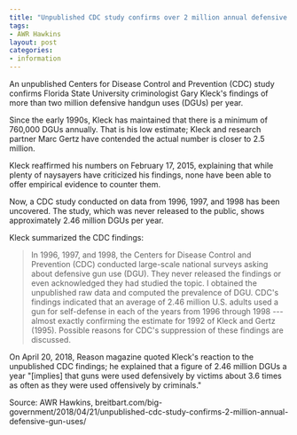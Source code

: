 ```yaml
---
title: "Unpublished CDC study confirms over 2 million annual defensive gun uses"
tags:
- AWR Hawkins
layout: post
categories:
- information
---
```


An unpublished Centers for Disease Control and Prevention (CDC) study confirms Florida State University criminologist Gary Kleck's findings of more than two million defensive handgun uses (DGUs) per year.

Since the early 1990s, Kleck has maintained that there is a minimum of 760,000 DGUs annually. That is his low estimate; Kleck and research partner Marc Gertz have contended the actual number is closer to 2.5 million.

Kleck reaffirmed his numbers on February 17, 2015, explaining that while plenty of naysayers have criticized his findings, none have been able to offer empirical evidence to counter them.

Now, a CDC study conducted on data from 1996, 1997, and 1998 has been uncovered. The study, which was never released to the public, shows approximately 2.46 million DGUs per year.

Kleck summarized the CDC findings:

> In 1996, 1997, and 1998, the Centers for Disease Control and Prevention (CDC) conducted large-scale national surveys asking about defensive gun use (DGU). They never released the findings or even acknowledged they had studied the topic. I obtained the unpublished raw data and computed the prevalence of DGU. CDC's findings indicated that an average of 2.46 million U.S. adults used a gun for self-defense in each of the years from 1996 through 1998 --- almost exactly confirming the estimate for 1992 of Kleck and Gertz (1995). Possible reasons for CDC's suppression of these findings are discussed.

On April 20, 2018, Reason magazine quoted Kleck's reaction to the unpublished CDC findings; he explained that a figure of 2.46 million DGUs a year "[implies] that guns were used defensively by victims about 3.6 times as often as they were used offensively by criminals."

Source: AWR Hawkins, breitbart.com/big-government/2018/04/21/unpublished-cdc-study-confirms-2-million-annual-defensive-gun-uses/
